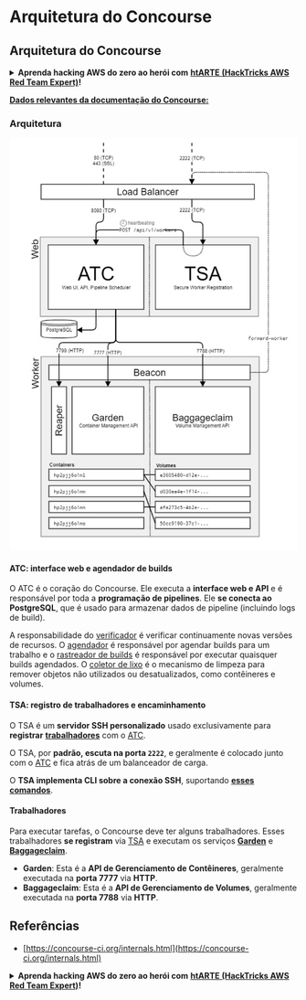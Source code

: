 # Arquitetura do Concourse

## Arquitetura do Concourse

<details>

<summary><strong>Aprenda hacking AWS do zero ao herói com</strong> <a href="https://training.hacktricks.xyz/courses/arte"><strong>htARTE (HackTricks AWS Red Team Expert)</strong></a><strong>!</strong></summary>

Outras maneiras de apoiar o HackTricks:

* Se você deseja ver sua **empresa anunciada no HackTricks** ou **baixar o HackTricks em PDF**, confira os [**PLANOS DE ASSINATURA**](https://github.com/sponsors/carlospolop)!
* Adquira o [**swag oficial PEASS & HackTricks**](https://peass.creator-spring.com)
* Descubra [**A Família PEASS**](https://opensea.io/collection/the-peass-family), nossa coleção exclusiva de [**NFTs**](https://opensea.io/collection/the-peass-family)
* **Junte-se ao** 💬 [**grupo Discord**](https://discord.gg/hRep4RUj7f) ou ao [**grupo telegram**](https://t.me/peass) ou nos siga no **Twitter** 🐦 [**@hacktricks\_live**](https://twitter.com/hacktricks\_live)**.**
* **Compartilhe seus truques de hacking enviando PRs para os repositórios** [**HackTricks**](https://github.com/carlospolop/hacktricks) e [**HackTricks Cloud**](https://github.com/carlospolop/hacktricks-cloud).

</details>

[**Dados relevantes da documentação do Concourse:**](https://concourse-ci.org/internals.html)

### Arquitetura

![](<../../.gitbook/assets/image (187).png>)

#### ATC: interface web e agendador de builds

O ATC é o coração do Concourse. Ele executa a **interface web e API** e é responsável por toda a **programação de pipelines**. Ele **se conecta ao PostgreSQL**, que é usado para armazenar dados de pipeline (incluindo logs de build).

A responsabilidade do [verificador](https://concourse-ci.org/checker.html) é verificar continuamente novas versões de recursos. O [agendador](https://concourse-ci.org/scheduler.html) é responsável por agendar builds para um trabalho e o [rastreador de builds](https://concourse-ci.org/build-tracker.html) é responsável por executar quaisquer builds agendados. O [coletor de lixo](https://concourse-ci.org/garbage-collector.html) é o mecanismo de limpeza para remover objetos não utilizados ou desatualizados, como contêineres e volumes.

#### TSA: registro de trabalhadores e encaminhamento

O TSA é um **servidor SSH personalizado** usado exclusivamente para **registrar** [**trabalhadores**](https://concourse-ci.org/internals.html#architecture-worker) com o [ATC](https://concourse-ci.org/internals.html#component-atc).

O TSA, por **padrão, escuta na porta `2222`**, e geralmente é colocado junto com o [ATC](https://concourse-ci.org/internals.html#component-atc) e fica atrás de um balanceador de carga.

O **TSA implementa CLI sobre a conexão SSH**, suportando [**esses comandos**](https://concourse-ci.org/internals.html#component-tsa).

#### Trabalhadores

Para executar tarefas, o Concourse deve ter alguns trabalhadores. Esses trabalhadores **se registram** via [TSA](https://concourse-ci.org/internals.html#component-tsa) e executam os serviços [**Garden**](https://github.com/cloudfoundry-incubator/garden) e [**Baggageclaim**](https://github.com/concourse/baggageclaim).

* **Garden**: Esta é a **API de Gerenciamento de Contêineres**, geralmente executada na **porta 7777** via **HTTP**.
* **Baggageclaim**: Esta é a **API de Gerenciamento de Volumes**, geralmente executada na **porta 7788** via **HTTP**.

## Referências

* [https://concourse-ci.org/internals.html](https://concourse-ci.org/internals.html)

<details>

<summary><strong>Aprenda hacking AWS do zero ao herói com</strong> <a href="https://training.hacktricks.xyz/courses/arte"><strong>htARTE (HackTricks AWS Red Team Expert)</strong></a><strong>!</strong></summary>

Outras maneiras de apoiar o HackTricks:

* Se você deseja ver sua **empresa anunciada no HackTricks** ou **baixar o HackTricks em PDF**, confira os [**PLANOS DE ASSINATURA**](https://github.com/sponsors/carlospolop)!
* Adquira o [**swag oficial PEASS & HackTricks**](https://peass.creator-spring.com)
* Descubra [**A Família PEASS**](https://opensea.io/collection/the-peass-family), nossa coleção exclusiva de [**NFTs**](https://opensea.io/collection/the-peass-family)
* **Junte-se ao** 💬 [**grupo Discord**](https://discord.gg/hRep4RUj7f) ou ao [**grupo telegram**](https://t.me/peass) ou nos siga no **Twitter** 🐦 [**@hacktricks\_live**](https://twitter.com/hacktricks\_live)**.**
* **Compartilhe seus truques de hacking enviando PRs para os repositórios** [**HackTricks**](https://github.com/carlospolop/hacktricks) e [**HackTricks Cloud**](https://github.com/carlospolop/hacktricks-cloud).

</details>
